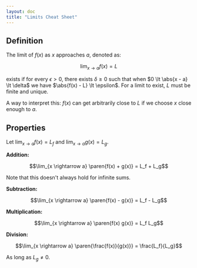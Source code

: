 ```yaml
---
layout: doc
title: "Limits Cheat Sheet"
---
```


## Definition

The limit of $f(x)$ as $x$ approaches $a$, denoted as:

$$\lim_{x \rightarrow a} f(x) = L$$

exists if for every $\epsilon \gt 0$, there exists $\delta \ge 0$ such that when $0 \lt \abs{x - a} \lt \delta$ we have $\abs{f(x) - L} \lt \epsilon$. For a limit to exist, $L$ must be finite and unique.

A way to interpret this: $f(x)$ can get arbitrarily close to $L$ if we choose $x$ close enough to $a$.

## Properties

Let $\lim_{x \rightarrow a} f(x) = L_f$ and $\lim_{x \rightarrow a} g(x) = L_g$.

**Addition:**

$$\lim_{x \rightarrow a} \paren{f(x) + g(x)} = L_f + L_g$$

Note that this doesn't always hold for infinite sums.

**Subtraction:**

$$\lim_{x \rightarrow a} \paren{f(x) - g(x)} = L_f - L_g$$

**Multiplication:**

$$\lim_{x \rightarrow a} \paren{f(x)  g(x)} = L_f L_g$$

**Division:**

$$\lim_{x \rightarrow a} \paren{\frac{f(x)}{g(x)}} = \frac{L_f}{L_g}$$

As long as $L_g \ne 0$.
